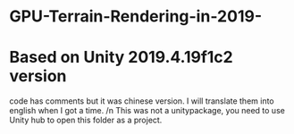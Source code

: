 # GPU-Terrain-Rendering-in-2019-
# Based on Unity 2019.4.19f1c2 version
code has comments but it was chinese version. I will translate them into english when I got a time.
/n This was not a unitypackage, you need to use Unity hub to open this folder as a project.
